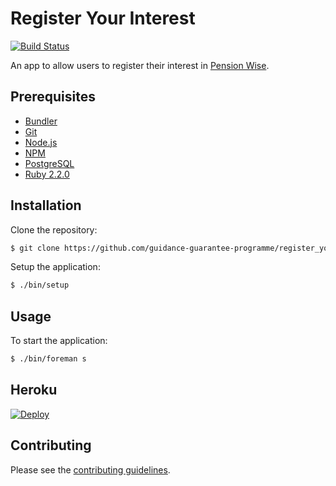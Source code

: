# Register Your Interest

[![Build Status](https://travis-ci.org/guidance-guarantee-programme/register_your_interest.svg)](https://travis-ci.org/guidance-guarantee-programme/register_your_interest)

An app to allow users to register their interest in [Pension Wise].

## Prerequisites

* [Bundler]
* [Git]
* [Node.js][Node]
* [NPM]
* [PostgreSQL]
* [Ruby 2.2.0][Ruby]


## Installation

Clone the repository:

```sh
$ git clone https://github.com/guidance-guarantee-programme/register_your_interest.git
```

Setup the application:

```sh
$ ./bin/setup
```

## Usage

To start the application:

```sh
$ ./bin/foreman s
```

## Heroku

[![Deploy](https://www.herokucdn.com/deploy/button.png)](https://heroku.com/deploy)

## Contributing

Please see the [contributing guidelines](/CONTRIBUTING.md).

[bundler]: http://bundler.io
[git]: http://git-scm.com
[heroku]: https://www.heroku.com
[heroku-buildpack-multi]: https://github.com/ddollar/heroku-buildpack-multi
[node]: http://nodejs.org
[npm]: https://www.npmjs.org
[pension wise]: https://www.gov.uk/pensionwise
[postgresql]: http://www.postgresql.org
[ruby]: http://www.ruby-lang.org/en
